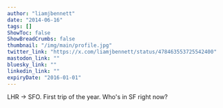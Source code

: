 ```yaml
---
author: "liamjbennett"
date: "2014-06-16"
tags: []
ShowToc: false
ShowBreadCrumbs: false
thumbnail: "/img/main/profile.jpg"
twitter_link: "https://x.com/liamjbennett/status/478463553725542400"
mastodon_link: ""
bluesky_link: ""
linkedin_link: ""
expiryDate: "2016-01-01"
---
```


LHR -&gt; SFO. First trip of the year. Who's in SF right now?

